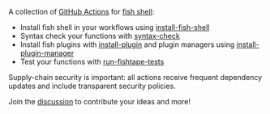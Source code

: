 A collection of [GitHub Actions](https://docs.github.com/en/actions) for [fish shell](https://fishshell.com/):

- Install fish shell in your workflows using [install-fish-shell](https://github.com/fish-shop/install-fish-shell) 
- Syntax check your functions with [syntax-check](https://github.com/fish-shop/syntax-check)
- Install fish plugins with [install-plugin](https://github.com/fish-shop/install-plugin) and plugin managers using [install-plugin-manager](https://github.com/fish-shop/install-plugin-manager)
- Test your functions with [run-fishtape-tests](https://github.com/fish-shop/run-fishtape-tests)

Supply-chain security is important: all actions receive frequent dependency updates and include transparent security policies.

Join the [discussion](https://github.com/orgs/fish-shop/discussions) to contribute your ideas and more!
